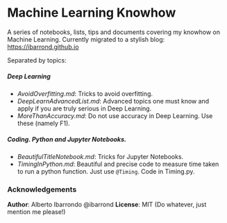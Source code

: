 # Machine Learning Knowhow
A series of notebooks, lists, tips and documents covering my knowhow on Machine Learning. Currently migrated to a stylish blog: https://ibarrond.github.io


Separated by topics:

##### Deep Learning
- _AvoidOverfitting.md_: Tricks to avoid overfitting.
- _DeepLearnAdvancedList.md_: Advanced topics one must know and apply if you are truly serious in Deep Learning.
- _MoreThanAccuracy.md_: Do not use accuracy in Deep Learning. Use these (namely F1).

##### Coding. Python and Jupyter Notebooks.
- _BeautifulTitleNotebook.md_: Tricks for Jupyter Notebooks.
- _TimingInPython.md_: Beautiful and precise code to measure time taken to run a python function. Just use `@Timing`. Code in Timing.py.

### Acknowledgements
__Author__: Alberto Ibarrondo @ibarrond
__License__: MIT (Do whatever, just mention me please!)
